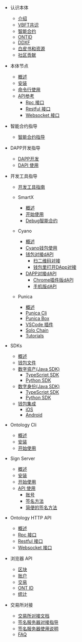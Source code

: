 
- 认识本体
  - [介绍](docs-cn/DeveloperGuide/introduction.md)
  - [VBFT共识](docs-cn/DeveloperGuide/02-VBFT-introduction.md)
  - [智能合约](docs-cn/DeveloperGuide/smartcontract/00-introduction-sc.md)
  - [ONTID](docs-cn/DeveloperGuide/04-ontid.md)
  - [DDXF](docs-cn/DeveloperGuide/05-ddxf.md)
  - [白皮书和资源](docs-cn/DeveloperGuide/06-white-papers.md)
  - [社区贡献](docs-cn/DeveloperGuide/07-contributions-guide.md) 
  
- 本体节点
  - [概述](docs-cn/OntologyCli/overview.md)
  - [安装](docs-cn/DeveloperGuide/01-installation.md)
  - [命令行使用](docs-cn/OntologyCli/getting-started.md)
  - [API参考](docs-cn/API/00-overview.md)
      - [Rpc 接口](docs-cn/API/01-rpc_api.md)
      - [Restful 接口](docs-cn/API/02-restful_api.md)
      - [Websocket 接口](docs-cn/API/03-websocket_api.md)  
- 智能合约指导
  - [智能合约指导](docs-cn/QuickGuide/02-deploy-invoke.md)

- DAPP开发指导
  - [DAPP开发](docs-cn/QuickGuide/00-dapp_development.md)  
  - [DAPI 使用](docs-cn/QuickGuide/06-dapi-useage.md)  

- 开发工具指导  
    - [开发工具指南](docs-cn/DeveloperGuide/tools.md)
      
    - SmartX
      - [概述](docs-cn/SmartX/overview.md)
      - [开始使用](docs-cn/SmartX/getting-started.md)
      - [Debug智能合约](docs-cn/QuickGuide/01-debug-a-Smart-Contract.md)
      
    - Cyano
      - [概述](docs-cn/Cyano/00-overview.md)
      - [Cyano钱包使用](docs-cn/Cyano/02-getting-started.md)
      - [钱包对接dAPI](docs-cn/Cyano/Cyano-provider/00-overview.md)
          - [扫二维码对接](docs-cn/Cyano/Cyano/Cyano-provider/02-scan-qrcode.md)
          - [钱包里打开DApp对接](docs-cn/Cyano/Cyano-provider/03-embedded-h5.md)
      - [DAPP对接dAPI](docs-cn/Cyano/dApi/00-overview.md)
          - [Chrome插件版dAPI](docs-cn/Cyano/dApi/02-getting-started.md)
          - [手机版dAPI](docs-cn/Cyano/dApi-mobile/02-getting-started.md)
    
    - Punica
      - [概述](docs-cn/Punica/punica.md)
      - [Punica Cli](docs-cn/Punica/punica-cli.md)
      - [Punica Box](docs-cn/Punica/punica-box.md)
      - [VSCode 插件](docs-cn/Punica/sc-extension.md)
      - [Solo Chain](docs-cn/Punica/solo-chain.md)
      - [Tutorials](docs-cn/Punica/tutorials.md)
  
      
- SDKs
  - [概述](docs-cn/SDKs/00-overview.md)
  - [钱包文件](docs-cn/SDKs/01-wallet-file-specification.md)
  - [数字资产(Java SDK)](docs-cn/SDKs/java-sdk.md)
      - [TypeScript SDK](docs-cn/SDKs/ts-sdk.md)
      - [Python SDK](docs-cn/SDKs/python-sdk.md)
  - [数字身份(Java SDK)](docs-cn/SDKs/java-sdk-ontid.md)
      - [TypeScript SDK](docs-cn/SDKs/ts-sdk-ontid.md)
      - [Python SDK](docs-cn/SDKs/python-sdk-ontid.md)
  - [钱包集成](docs-cn/SDKs/02-wallet-intergration.md)
      - [iOS](docs-cn/SDKs/ontology_wallet_dev_ts_sdk_zh.md)
      - [Android](docs-cn/SDKs/ontology_wallet_dev_android_zh.md)


- Ontology Cli
  - [概述](docs-cn/OntologyCli/overview.md)
  - [安装](docs-cn/OntologyCli/installation.md)
  - [开始使用](docs-cn/OntologyCli/getting-started.md)

- Sign Server
  - [概述](docs-cn/SignServer/00-overview.md)
  - [安装](docs-cn/SignServer/01-installation.md)
  - [开始使用](docs-cn/SignServer/02-getting-started.md)
  - [API 使用](docs-cn/SignServer/03-api-usage.md)
      - [账号](docs-cn/SignServer/04-api-account-methods.md)
      - [签名方法](docs-cn/SignServer/05-api-signing-methods.md)
      - [简便的签名方法](docs-cn/SignServer/06-api-signing-convinience-methods.md)
      
- Ontology HTTP API
  - [概述](docs-cn/API/00-overview.md)
  - [Rpc 接口](docs-cn/API/01-rpc_api.md)
  - [Restful 接口](docs-cn/API/02-restful_api.md)
  - [Websocket 接口](docs-cn/API/03-websocket_api.md)
  
  
- 浏览器 API
  - [区块](docs-cn/explorer/blocks.md)
  - [账户](docs-cn/explorer/accounts.md)
  - [交易](docs-cn/explorer/transactions.md)
  - [ONT ID](docs-cn/explorer/ontid.md)
  - [统计](docs-cn/explorer/statistics.md)   
  
- 交易所对接
  - [交易所对接文档](docs-cn/exchange-API/Ontology-交易所对接文档.md)
  - [签名服务器对接指导](docs-cn/exchange-API/Sigsvr_Exchange_Guide.md)
  - [签名服务器使用说明](docs-cn/exchange-API/Ontology+签名服务器使用说明.md)
  - [FAQ](docs-cn/exchange-API/ONT-交易所对接FAQ.md)  